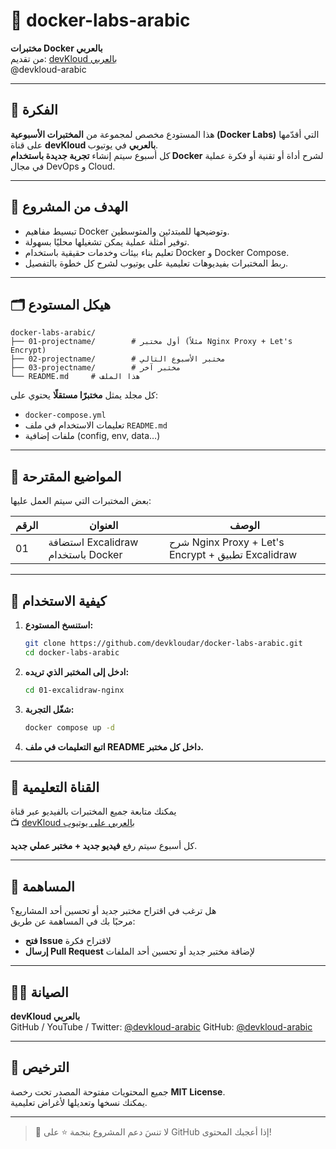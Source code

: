 # 🐳 docker-labs-arabic  
**مختبرات Docker بالعربي**  
من تقديم: [devKloud بالعربي](https://github.com/devkloudar)  
@devkloud-arabic  

---

## 🎯 الفكرة

هذا المستودع مخصص لمجموعة من **المختبرات الأسبوعية (Docker Labs)** التي أقدّمها على قناة **devKloud بالعربي** في يوتيوب.  
كل أسبوع سيتم إنشاء **تجربة جديدة باستخدام Docker** لشرح أداة أو تقنية أو فكرة عملية في مجال DevOps و Cloud.

---

## 🧩 الهدف من المشروع

- تبسيط مفاهيم Docker وتوضيحها للمبتدئين والمتوسطين.  
- توفير أمثلة عملية يمكن تشغيلها محليًا بسهولة.  
- تعليم بناء بيئات وخدمات حقيقية باستخدام Docker و Docker Compose.  
- ربط المختبرات بفيديوهات تعليمية على يوتيوب لشرح كل خطوة بالتفصيل.

---

## 🗂️ هيكل المستودع

```
docker-labs-arabic/
├── 01-projectname/        # أول مختبر (مثلاً Nginx Proxy + Let's Encrypt)
├── 02-projectname/        # مختبر الأسبوع التالي
├── 03-projectname/        # مختبر آخر
└── README.md     # هذا الملف
```

كل مجلد يمثل **مختبرًا مستقلًا** يحتوي على:
- `docker-compose.yml`
- تعليمات الاستخدام في ملف `README.md`
- ملفات إضافية (config, env, data…)

---

## 🧠 المواضيع المقترحة

بعض المختبرات التي سيتم العمل عليها:

| الرقم | العنوان | الوصف |
|--------|----------|-------|
| 01 | استضافة Excalidraw باستخدام Docker | شرح Nginx Proxy + Let's Encrypt + تطبيق Excalidraw |

---

## 🚀 كيفية الاستخدام

1. **استنسخ المستودع:**
   ```bash
   git clone https://github.com/devkloudar/docker-labs-arabic.git
   cd docker-labs-arabic
   ```

2. **ادخل إلى المختبر الذي تريده:**
   ```bash
   cd 01-excalidraw-nginx
   ```

3. **شغّل التجربة:**
   ```bash
   docker compose up -d
   ```

4. **اتبع التعليمات في ملف README داخل كل مختبر.**

---

## 🎥 القناة التعليمية

يمكنك متابعة جميع المختبرات بالفيديو عبر قناة  
📺 [devKloud بالعربي على يوتيوب](https://www.youtube.com/@devkloud-arabic)  

كل أسبوع سيتم رفع **فيديو جديد + مختبر عملي جديد**.

---

## 🤝 المساهمة

هل ترغب في اقتراح مختبر جديد أو تحسين أحد المشاريع؟  
مرحبًا بك في المساهمة عن طريق:

- **فتح Issue** لاقتراح فكرة  
- **إرسال Pull Request** لإضافة مختبر جديد أو تحسين أحد الملفات

---

## 🧑‍💻 الصيانة

**devKloud بالعربي**  
GitHub / YouTube / Twitter: [@devkloud-arabic](https://github.com/devkloud-arabic)
GitHub: [@devkloud-arabic](https://github.com/devkloud-arabic)

---

## 📜 الترخيص

جميع المحتويات مفتوحة المصدر تحت رخصة **MIT License**.  
يمكنك نسخها وتعديلها لأغراض تعليمية.

---

> 🌟 لا تنسَ دعم المشروع بنجمة ⭐ على GitHub إذا أعجبك المحتوى!

